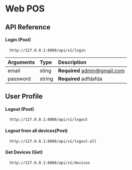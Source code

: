 # Web POS

## API Reference

#### Login (Post)

```http
  http://127.0.0.1:8000/api/v1/login
```

| Arguments | Type   | Description                  |
| :-------- | :----- | :--------------------------- |
| email     | sting  | **Required** admin@gmail.com |
| password  | string | **Required** adfdafda        |

## User Profile

#### Logout (Post)

```http
  http://127.0.0.1:8000/api/v1/logout
```

#### Logout from all devices(Post)

```http
  http://127.0.0.1:8000/api/v1/logout-all
```

#### Get Devices (Get)

```http
  http://127.0.0.1:8000/api/v1/devices
```
